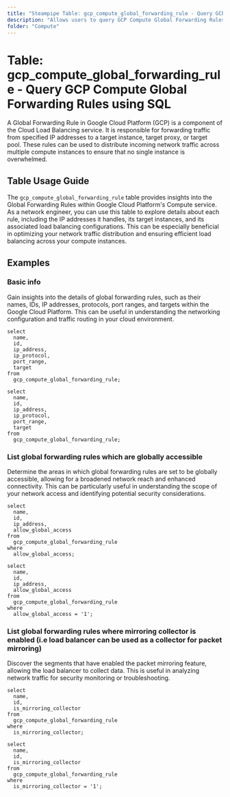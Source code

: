 ```yaml
---
title: "Steampipe Table: gcp_compute_global_forwarding_rule - Query GCP Compute Global Forwarding Rules using SQL"
description: "Allows users to query GCP Compute Global Forwarding Rules, providing insights into network traffic routing and load balancing configurations."
folder: "Compute"
---
```


# Table: gcp_compute_global_forwarding_rule - Query GCP Compute Global Forwarding Rules using SQL

A Global Forwarding Rule in Google Cloud Platform (GCP) is a component of the Cloud Load Balancing service. It is responsible for forwarding traffic from specified IP addresses to a target instance, target proxy, or target pool. These rules can be used to distribute incoming network traffic across multiple compute instances to ensure that no single instance is overwhelmed.

## Table Usage Guide

The `gcp_compute_global_forwarding_rule` table provides insights into the Global Forwarding Rules within Google Cloud Platform's Compute service. As a network engineer, you can use this table to explore details about each rule, including the IP addresses it handles, its target instances, and its associated load balancing configurations. This can be especially beneficial in optimizing your network traffic distribution and ensuring efficient load balancing across your compute instances.

## Examples

### Basic info
Gain insights into the details of global forwarding rules, such as their names, IDs, IP addresses, protocols, port ranges, and targets within the Google Cloud Platform. This can be useful in understanding the networking configuration and traffic routing in your cloud environment.

```sql+postgres
select
  name,
  id,
  ip_address,
  ip_protocol,
  port_range,
  target
from
  gcp_compute_global_forwarding_rule;
```

```sql+sqlite
select
  name,
  id,
  ip_address,
  ip_protocol,
  port_range,
  target
from
  gcp_compute_global_forwarding_rule;
```

### List global forwarding rules which are globally accessible
Determine the areas in which global forwarding rules are set to be globally accessible, allowing for a broadened network reach and enhanced connectivity. This can be particularly useful in understanding the scope of your network access and identifying potential security considerations.

```sql+postgres
select
  name,
  id,
  ip_address,
  allow_global_access
from
  gcp_compute_global_forwarding_rule
where
  allow_global_access;
```

```sql+sqlite
select
  name,
  id,
  ip_address,
  allow_global_access
from
  gcp_compute_global_forwarding_rule
where
  allow_global_access = '1';
```

### List global forwarding rules where mirroring collector is enabled (i.e load balancer can be used as a collector for packet mirroring)
Discover the segments that have enabled the packet mirroring feature, allowing the load balancer to collect data. This is useful in analyzing network traffic for security monitoring or troubleshooting.

```sql+postgres
select
  name,
  id,
  is_mirroring_collector
from
  gcp_compute_global_forwarding_rule
where
  is_mirroring_collector;
```

```sql+sqlite
select
  name,
  id,
  is_mirroring_collector
from
  gcp_compute_global_forwarding_rule
where
  is_mirroring_collector = '1';
```
